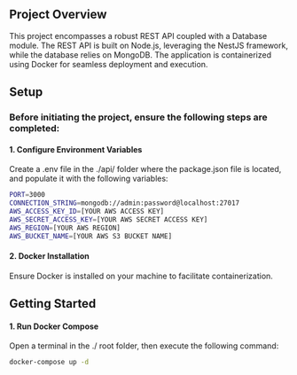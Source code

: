 ## Project Overview
This project encompasses a robust REST API coupled with a Database module.
The REST API is built on Node.js, leveraging the NestJS framework, while the database relies on MongoDB.
The application is containerized using Docker for seamless deployment and execution.

## Setup
### Before initiating the project, ensure the following steps are completed:
#### 1. Configure Environment Variables
Create a .env file in the ./api/ folder where the package.json file is located, and populate it with the following variables:
```bash
PORT=3000
CONNECTION_STRING=mongodb://admin:password@localhost:27017
AWS_ACCESS_KEY_ID=[YOUR AWS ACCESS KEY]
AWS_SECRET_ACCESS_KEY=[YOUR AWS SECRET ACCESS KEY]
AWS_REGION=[YOUR AWS REGION]
AWS_BUCKET_NAME=[YOUR AWS S3 BUCKET NAME]
```

#### 2. Docker Installation
Ensure Docker is installed on your machine to facilitate containerization.

## Getting Started
#### 1. Run Docker Compose
Open a terminal in the ./ root folder, then execute the following command:
```bash
docker-compose up -d
```